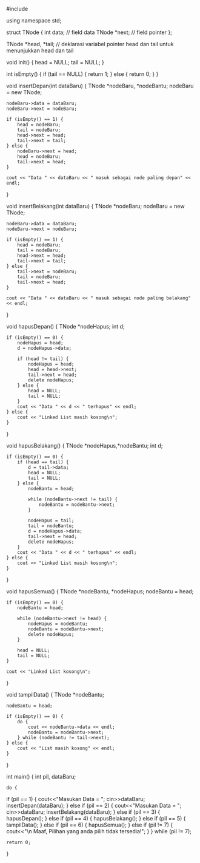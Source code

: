 #include <iostream>

using namespace std;

struct TNode {
    int data;       // field data
    TNode *next;    // field pointer
};

TNode *head, *tail; // deklarasi variabel pointer head dan tail untuk menunjukkan head dan tail

void init() {
    head = NULL;
    tail = NULL;
}

int isEmpty() {
    if (tail == NULL) {
        return 1;
    } else {
        return 0;
    }
}

void insertDepan(int dataBaru) {
    TNode *nodeBaru, *nodeBantu;
    nodeBaru = new TNode;

    nodeBaru->data = dataBaru;
    nodeBaru->next = nodeBaru;

    if (isEmpty() == 1) {
        head = nodeBaru;
        tail = nodeBaru;
        head->next = head;
        tail->next = tail;
    } else {
        nodeBaru->next = head;
        head = nodeBaru;
        tail->next = head;
    }

    cout << "Data " << dataBaru << " masuk sebagai node paling depan" << endl;
}

void insertBelakang(int dataBaru) {
    TNode *nodeBaru;
    nodeBaru = new TNode;

    nodeBaru->data = dataBaru;
    nodeBaru->next = nodeBaru;

    if (isEmpty() == 1) {
        head = nodeBaru;
        tail = nodeBaru;
        head->next = head;
        tail->next = tail;
    } else {
        tail->next = nodeBaru;
        tail = nodeBaru;
        tail->next = head;
    }

    cout << "Data " << dataBaru << " masuk sebagai node paling belakang" << endl;
}

void hapusDepan() {
    TNode *nodeHapus;
    int d;

    if (isEmpty() == 0) {
        nodeHapus = head;
        d = nodeHapus->data;

        if (head != tail) {
            nodeHapus = head;
            head = head->next;
            tail->next = head;
            delete nodeHapus;
        } else {
            head = NULL;
            tail = NULL;
        }
        cout << "Data " << d << " terhapus" << endl;
    } else {
        cout << "Linked List masih kosong\n";
    }
}

void hapusBelakang() {
    TNode *nodeHapus,*nodeBantu;
    int d;

    if (isEmpty() == 0) {
        if (head == tail) {
            d = tail->data;
            head = NULL;
            tail = NULL;
        } else {
            nodeBantu = head;

            while (nodeBantu->next != tail) {
                nodeBantu = nodeBantu->next;
            }

            nodeHapus = tail;
            tail = nodeBantu;
            d = nodeHapus->data;
            tail->next = head;
            delete nodeHapus;
        }
        cout << "Data " << d << " terhapus" << endl;
    } else {
        cout << "Linked List masih kosong\n";
    }
}

void hapusSemua() {
    TNode *nodeBantu, *nodeHapus;
    nodeBantu = head;

    if (isEmpty() == 0) {
        nodeBantu = head;

        while (nodeBantu->next != head) {
            nodeHapus = nodeBantu;
            nodeBantu = nodeBantu->next;
            delete nodeHapus;
        }

        head = NULL;
        tail = NULL;
    }

    cout << "Linked List kosong\n";
}

void tampilData() {
    TNode *nodeBantu;

    nodeBantu = head;

    if (isEmpty() == 0) {
        do {
            cout << nodeBantu->data << endl;
            nodeBantu = nodeBantu->next;
        } while (nodeBantu != tail->next);
    } else {
        cout << "List masih kosong" << endl;
    }
}

int main() {
    int pil, dataBaru;

    do {
  if (pil == 1) {
            cout<<"Masukan Data = ";
            cin>>dataBaru;
            insertDepan(dataBaru);
        } else if (pil == 2) {
            cout<<"Masukan Data = ";
            cin>>dataBaru;
            insertBelakang(dataBaru);
        } else if (pil == 3) {
            hapusDepan();
        } else if (pil == 4) {
            hapusBelakang();
        } else if (pil == 5) {
            tampilData();
        } else if (pil == 6) {
            hapusSemua();
        } else if (pil != 7) {
            cout<<"\n Maaf, Pilihan yang anda pilih tidak tersedia!";
        }
    } while (pil != 7);

    return 0;
}
